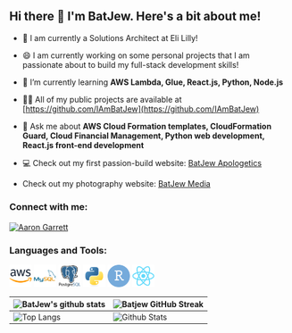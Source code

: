 ## Hi there 👋 I'm BatJew. Here's a bit about me!

- 🔭 I am currently a Solutions Architect at Eli Lilly!

- 😄 I am currently working on some personal projects that I am passionate about to build my full-stack development skills!

- 🌱 I’m currently learning **AWS Lambda, Glue, React.js, Python, Node.js**

- 👨‍💻 All of my public projects are available at [https://github.com/IAmBatJew](https://github.com/IAmBatJew)

- 💬 Ask me about **AWS Cloud Formation templates, CloudFormation Guard, Cloud Financial Management, Python web development, React.js front-end development**

- 💻 Check out my first passion-build website: [BatJew Apologetics](https://IAmBatJew.github.io)

- Check out my photography website: [BatJew Media](https://IAmBatJew.github.io/batjew-photography)

<h3 align="left">Connect with me:</h3>
<p align="left">
<a href="https://www.linkedin.com/in/agarrett4" target="blank"><img align="center" src="https://raw.githubusercontent.com/rahuldkjain/github-profile-readme-generator/master/src/images/icons/Social/linked-in-alt.svg" alt="Aaron Garrett" height="30" width="40" /></a>


<h3 align="left">Languages and Tools:</h3>
<p align="left"><a href="https://aws.amazon.com" target="_blank"><img src="https://github.com/devicons/devicon/blob/master/icons/amazonwebservices/amazonwebservices-original-wordmark.svg" alt="aws" width="40" height="40"/></a>   <a href="https://www.mysql.com/" target="_blank"><img src="https://raw.githubusercontent.com/devicons/devicon/master/icons/mysql/mysql-original-wordmark.svg" alt="mysql" width="40" height="40"/></a>   <a href="https://www.postgresql.org" target="_blank"><img src="https://raw.githubusercontent.com/devicons/devicon/master/icons/postgresql/postgresql-original-wordmark.svg" alt="postgresql" width="40" height="40"/></a>   <a href="https://www.python.org" target="_blank"><img src="https://raw.githubusercontent.com/devicons/devicon/master/icons/python/python-original.svg" alt="python" width="40" height="40"/></a>   <a href="https://https://www.r-project.org/" target="_blank"><img src="https://raw.githubusercontent.com/devicons/devicon/master/icons/rstudio/rstudio-original.svg" alt="RStudio" width="40" height="40"/></a>   <a href="https://www.reactjs.com" target="_blank"><img src="https://github.com/devicons/devicon/blob/master/icons/react/react-original.svg" alt="React.js" width="40" height="40"/></a></p>


| ![BatJew's github stats](https://github-readme-stats.vercel.app/api?username=IAmBatJew&count_private=true&theme=dark) | ![Batjew GitHub Streak](https://github-readme-streak-stats.herokuapp.com/?user=IAmBatJew&count_private=true&theme=dark) |
| --- | --- |
| ![Top Langs](https://github-readme-stats.vercel.app/api/top-langs/?username=IAmBatJew&count_private=true&theme=dark) | ![Github Stats](https://github-readme-stats.vercel.app/api?username=IAmBatJew&show_icons=true&locale=en&count_private=true&hide_rank=true&custom_title=My%20GitHub%20Stats&disable_animations=true&theme=dark) |
